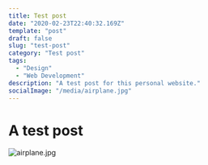 ```yaml
---
title: Test post
date: "2020-02-23T22:40:32.169Z"
template: "post"
draft: false
slug: "test-post"
category: "Test post"
tags:
  - "Design"
  - "Web Development"
description: "A test post for this personal website."
socialImage: "/media/airplane.jpg"
---
```


# A test post

![airplane.jpg](/media/airplane.jpg)
